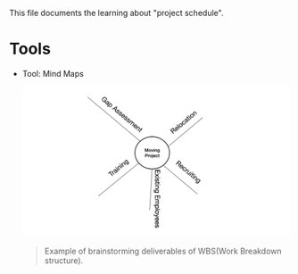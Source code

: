 This file documents the learning about "project schedule".

# Tools

- Tool: Mind Maps

    ![mind-map](./mind-map.png)

    > Example of brainstorming deliverables of WBS(Work Breakdown structure).
